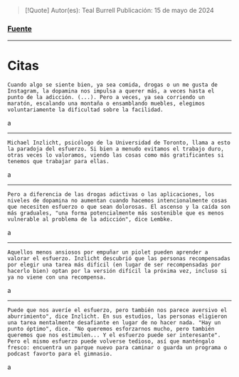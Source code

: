 >[!Quote]
>Autor(es): Teal Burrell
>Publicación: 15 de mayo de 2024
### [Fuente]()
---
# Citas

	Cuando algo se siente bien, ya sea comida, drogas o un me gusta de Instagram, la dopamina nos impulsa a querer más, a veces hasta el punto de la adicción. (...). Pero a veces, ya sea corriendo un maratón, escalando una montaña o ensamblando muebles, elegimos voluntariamente la dificultad sobre la facilidad.

a

---

	Michael Inzlicht, psicólogo de la Universidad de Toronto, llama a esto la paradoja del esfuerzo. Si bien a menudo evitamos el trabajo duro, otras veces lo valoramos, viendo las cosas como más gratificantes si tenemos que trabajar para ellas.

a

---

	Pero a diferencia de las drogas adictivas o las aplicaciones, los niveles de dopamina no aumentan cuando hacemos intencionalmente cosas que necesiten esfuerzo o que sean dolorosas. El ascenso y la caída son más graduales, "una forma potencialmente más sostenible que es menos vulnerable al problema de la adicción", dice Lembke.

a

---

	Aquellos menos ansiosos por empuñar un piolet pueden aprender a valorar el esfuerzo. Inzlicht descubrió que las personas recompensadas por elegir una tarea más difícil (en lugar de ser recompensadas por hacerlo bien) optan por la versión difícil la próxima vez, incluso si ya no viene con una recompensa.

a

---

	Puede que nos averíe el esfuerzo, pero también nos parece aversivo el aburrimiento", dice Inzlicht. En sus estudios, las personas eligieron una tarea mentalmente desafiante en lugar de no hacer nada. "Hay un punto óptimo", dice. "No queremos esforzarnos mucho, pero también queremos que nos estimulen... Y el esfuerzo puede ser interesante". Pero el mismo esfuerzo puede volverse tedioso, así que manténgalo fresco: encuentra un parque nuevo para caminar o guarda un programa o podcast favorto para el gimnasio.

a